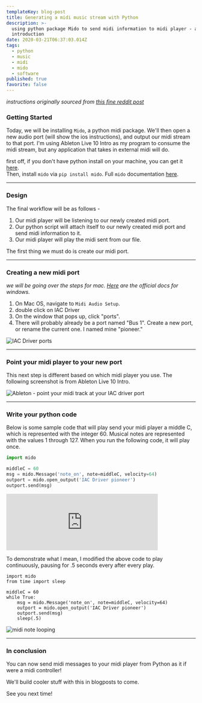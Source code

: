 ```yaml
---
templateKey: blog-post
title: Generating a midi music stream with Python
description: >-
  using python package Mido to send midi information to midi player - an
  introduction
date: 2020-03-21T06:37:03.014Z
tags:
  - python
  - music
  - midi
  - mido
  - software
published: true
favorite: false
---
```

*instructions originally sourced from [this fine reddit post](https://www.reddit.com/r/ableton/comments/5tuihk/any_good_resources_on_python_to_ableton/)*

### Getting Started

Today, we will be installing `Mido`, a python midi package. We'll then open a new audio port (will show the ios instructions), and output our midi stream to that port. I'm using Ableton Live 10 Intro as my program to consume the midi stream, but any application that takes in external midi will do.

first off, if you don't have python install on your machine, you can get it [here](https://www.python.org/downloads/).\
Then, install `mido` via `pip install mido`. Full `mido` documentation [here](https://mido.readthedocs.io/en/latest/index.html).

- - -

### Design

The final workflow will be as follows - 

1. Our midi player will be listening to our newly created midi port. 
2. Our python script will attach itself to our newly created midi port and send midi information to it. 
3. Our midi player will play the midi sent from our file. 

The first thing we must do is create our midi port. 

- - -

### Creating a new midi port

*we will be going over the steps for mac. [Here](https://docs.microsoft.com/en-us/windows-hardware/drivers/audio/midi-port-driver) are the official docs for windows.*

1. On Mac OS, navigate to `Midi Audio Setup`. 
2. double click on IAC Driver
3. On the window that pops up, click "ports". 
4. There will probably already be a port named "Bus 1". Create a new port, or rename the current one. I named mine "pioneer."

![IAC Driver ports](/uploads/1pythonmidi_iacdriverports.png "IAC Driver ports")

- - -

### Point your midi player to your new port

This next step is different based on which midi player you use. The following screenshot is from Ableton Live 10 Intro.    



![Ableton - point your midi track at your IAC driver port](/uploads/1pythonmidi_abletonmidiport.png "Ableton - point your midi track at your IAC driver port")



- - -

### Write your python code

Below is some sample code that will play send your midi player a middle C, which is represented with the integer 60. Musical notes are represented with the values 1 through 127. When you run the following code, it will play once. 

```python
import mido

middleC = 60
msg = mido.Message('note_on', note=middleC, velocity=64)
outport = mido.open_output('IAC Driver pioneer')
outport.send(msg)
```

<iframe width="80%" height="`00" src="https://clyp.it/wpdhjpc4/widget" frameborder="0"></iframe>

To demonstrate what I mean, I modified the above code to play continuously, pausing for .5 seconds every after every play. 

```
import mido
from time import sleep

middleC = 60
while True:
    msg = mido.Message('note_on', note=middleC, velocity=64)
    outport = mido.open_output('IAC Driver pioneer')
    outport.send(msg)
    sleep(.5)
```



![midi note looping](/uploads/1pythonmidi_repeatingnote.gif "midi note looping")



- - -

### In conclusion

You can now send midi messages to your midi player from Python as it if were a midi controller! 

We'll build cooler stuff with this in blogposts to come. 

See you next time!
